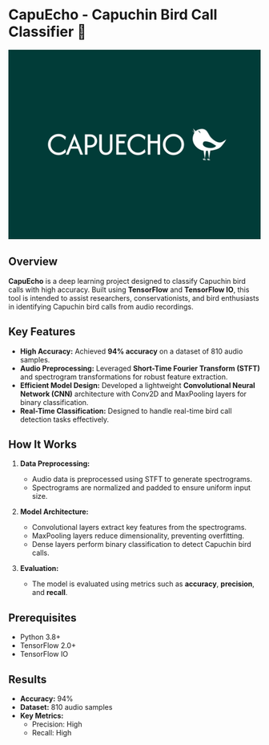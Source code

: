 # CapuEcho - Capuchin Bird Call Classifier 🦜

![Project Banner](logo.png "Logo of Project") <!-- Add your image link here -->

## Overview
**CapuEcho** is a deep learning project designed to classify Capuchin bird calls with high accuracy. Built using **TensorFlow** and **TensorFlow IO**, this tool is intended to assist researchers, conservationists, and bird enthusiasts in identifying Capuchin bird calls from audio recordings.

## Key Features
- **High Accuracy:** Achieved **94% accuracy** on a dataset of 810 audio samples.
- **Audio Preprocessing:** Leveraged **Short-Time Fourier Transform (STFT)** and spectrogram transformations for robust feature extraction.
- **Efficient Model Design:** Developed a lightweight **Convolutional Neural Network (CNN)** architecture with Conv2D and MaxPooling layers for binary classification.
- **Real-Time Classification:** Designed to handle real-time bird call detection tasks effectively.

## How It Works
1. **Data Preprocessing:**
   - Audio data is preprocessed using STFT to generate spectrograms.
   - Spectrograms are normalized and padded to ensure uniform input size.

2. **Model Architecture:**
   - Convolutional layers extract key features from the spectrograms.
   - MaxPooling layers reduce dimensionality, preventing overfitting.
   - Dense layers perform binary classification to detect Capuchin bird calls.

3. **Evaluation:**
   - The model is evaluated using metrics such as **accuracy**, **precision**, and **recall**.

## Prerequisites
- Python 3.8+
- TensorFlow 2.0+
- TensorFlow IO

## Results
- **Accuracy:** 94%
- **Dataset:** 810 audio samples
- **Key Metrics:**
  - Precision: High
  - Recall: High

